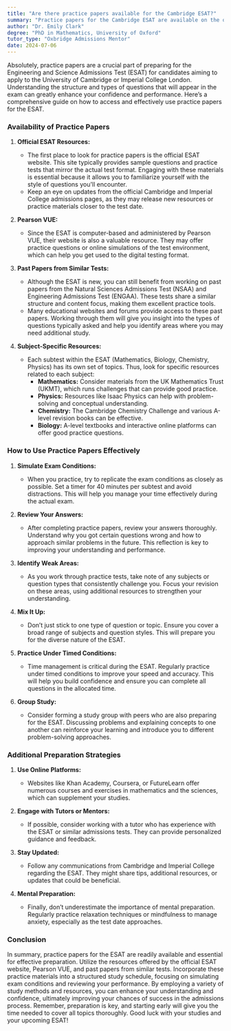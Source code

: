 ```yaml
---
title: "Are there practice papers available for the Cambridge ESAT?"
summary: "Practice papers for the Cambridge ESAT are available on the official ESAT website, helping candidates prepare effectively for the exam."
author: "Dr. Emily Clark"
degree: "PhD in Mathematics, University of Oxford"
tutor_type: "Oxbridge Admissions Mentor"
date: 2024-07-06
---
```


Absolutely, practice papers are a crucial part of preparing for the Engineering and Science Admissions Test (ESAT) for candidates aiming to apply to the University of Cambridge or Imperial College London. Understanding the structure and types of questions that will appear in the exam can greatly enhance your confidence and performance. Here’s a comprehensive guide on how to access and effectively use practice papers for the ESAT.

### Availability of Practice Papers

1. **Official ESAT Resources:**
   - The first place to look for practice papers is the official ESAT website. This site typically provides sample questions and practice tests that mirror the actual test format. Engaging with these materials is essential because it allows you to familiarize yourself with the style of questions you'll encounter.
   - Keep an eye on updates from the official Cambridge and Imperial College admissions pages, as they may release new resources or practice materials closer to the test date.

2. **Pearson VUE:**
   - Since the ESAT is computer-based and administered by Pearson VUE, their website is also a valuable resource. They may offer practice questions or online simulations of the test environment, which can help you get used to the digital testing format.

3. **Past Papers from Similar Tests:**
   - Although the ESAT is new, you can still benefit from working on past papers from the Natural Sciences Admissions Test (NSAA) and Engineering Admissions Test (ENGAA). These tests share a similar structure and content focus, making them excellent practice tools.
   - Many educational websites and forums provide access to these past papers. Working through them will give you insight into the types of questions typically asked and help you identify areas where you may need additional study.

4. **Subject-Specific Resources:**
   - Each subtest within the ESAT (Mathematics, Biology, Chemistry, Physics) has its own set of topics. Thus, look for specific resources related to each subject:
     - **Mathematics:** Consider materials from the UK Mathematics Trust (UKMT), which runs challenges that can provide good practice.
     - **Physics:** Resources like Isaac Physics can help with problem-solving and conceptual understanding.
     - **Chemistry:** The Cambridge Chemistry Challenge and various A-level revision books can be effective.
     - **Biology:** A-level textbooks and interactive online platforms can offer good practice questions.

### How to Use Practice Papers Effectively

1. **Simulate Exam Conditions:**
   - When you practice, try to replicate the exam conditions as closely as possible. Set a timer for 40 minutes per subtest and avoid distractions. This will help you manage your time effectively during the actual exam.

2. **Review Your Answers:**
   - After completing practice papers, review your answers thoroughly. Understand why you got certain questions wrong and how to approach similar problems in the future. This reflection is key to improving your understanding and performance.

3. **Identify Weak Areas:**
   - As you work through practice tests, take note of any subjects or question types that consistently challenge you. Focus your revision on these areas, using additional resources to strengthen your understanding.

4. **Mix It Up:**
   - Don’t just stick to one type of question or topic. Ensure you cover a broad range of subjects and question styles. This will prepare you for the diverse nature of the ESAT.

5. **Practice Under Timed Conditions:**
   - Time management is critical during the ESAT. Regularly practice under timed conditions to improve your speed and accuracy. This will help you build confidence and ensure you can complete all questions in the allocated time.

6. **Group Study:**
   - Consider forming a study group with peers who are also preparing for the ESAT. Discussing problems and explaining concepts to one another can reinforce your learning and introduce you to different problem-solving approaches.

### Additional Preparation Strategies

1. **Use Online Platforms:**
   - Websites like Khan Academy, Coursera, or FutureLearn offer numerous courses and exercises in mathematics and the sciences, which can supplement your studies.

2. **Engage with Tutors or Mentors:**
   - If possible, consider working with a tutor who has experience with the ESAT or similar admissions tests. They can provide personalized guidance and feedback.

3. **Stay Updated:**
   - Follow any communications from Cambridge and Imperial College regarding the ESAT. They might share tips, additional resources, or updates that could be beneficial.

4. **Mental Preparation:**
   - Finally, don’t underestimate the importance of mental preparation. Regularly practice relaxation techniques or mindfulness to manage anxiety, especially as the test date approaches.

### Conclusion

In summary, practice papers for the ESAT are readily available and essential for effective preparation. Utilize the resources offered by the official ESAT website, Pearson VUE, and past papers from similar tests. Incorporate these practice materials into a structured study schedule, focusing on simulating exam conditions and reviewing your performance. By employing a variety of study methods and resources, you can enhance your understanding and confidence, ultimately improving your chances of success in the admissions process. Remember, preparation is key, and starting early will give you the time needed to cover all topics thoroughly. Good luck with your studies and your upcoming ESAT!
    